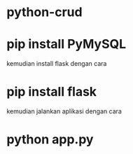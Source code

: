 # python-crud

# pip install PyMySQL
kemudian  install flask dengan cara 

# pip install flask


kemudian jalankan aplikasi dengan cara 
# python app.py
